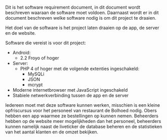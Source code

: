 Dit is het software requirement document, in dit document wordt beschreven waaraan de software moet voldoen. 
Daarnaast wordt er in dit document beschreven welke software nodig is om dit project te draaien.

Het doel van de software is het project laten draaien op de app, de server en de website. 

Software die vereist is voor dit project:
* Android:
   * 2.2 Froyo of hoger
* Server:
   * PHP 4 of hoger met de volgende extenties ingeschakeld:
      * MySQLi
      * JSON
      * mcrypt
* Moderne internetbrowser met JavaScript ingeschakeld
* Stabiele netwerkverbinding tussen de app en de server

Iedereen moet met deze software kunnen werken, misschien is een kleine opfriscursus voor het personeel van 
restaurant de Bolhoed nodig.
Obers hebben een app waarmee ze bestellingen op kunnen nemen.
Beheerders hebben op de website meer mogelijkheden dan het personeel, beheerders kunnen namelijk naast de liveticker 
de database beheren en de statistieken van het aantal klanten en de omzet bekijken. 

